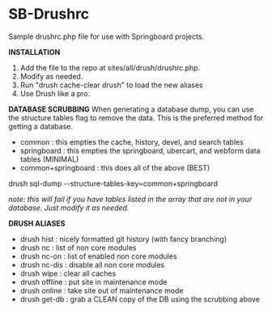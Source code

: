 SB-Drushrc
==========

Sample drushrc.php file for use with Springboard projects.

**INSTALLATION**
1. Add the file to the repo at sites/all/drush/drushrc.php. 
2. Modify as needed.
3. Run "drush cache-clear drush" to load the new aliases
4. Use Drush like a pro.

**DATABASE SCRUBBING**
When generating a database dump, you can use the structure tables flag to remove the data. This is the preferred method for getting a database.
 - common : this empties the cache, history, devel, and search tables
 - springboard : this empties the springboard, ubercart, and webform data tables (MINIMAL)
 - common+springboard : this does all of the above (BEST)

drush sql-dump --structure-tables-key=common+springboard

_note: this will fail if you have tables listed in the array that are not in your database. Just modify it as needed._

**DRUSH ALIASES**
 - drush hist : nicely formatted git history (with fancy branching)
 - drush nc : list of non core modules
 - drush nc-on : list of enabled non core modules
 - drush nc-dis : disable all non core modules
 - drush wipe : clear all caches
 - drush offline : put site in maintenance mode
 - drush online : take site out of maintenance mode
 - drush get-db : grab a CLEAN copy of the DB using the scrubbing above
